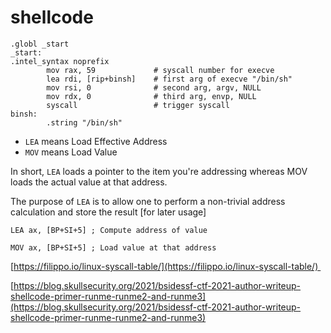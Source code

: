 # shellcode
```text-plain
.globl _start
_start:
.intel_syntax noprefix
        mov rax, 59				# syscall number for execve
        lea rdi, [rip+binsh]	# first arg of execve "/bin/sh"
        mov rsi, 0				# second arg, argv, NULL
        mov rdx, 0				# third arg, envp, NULL
        syscall					# trigger syscall
binsh:
        .string "/bin/sh" 
```

*   `LEA` means Load Effective Address
*   `MOV` means Load Value

In short, `LEA` loads a pointer to the item you're addressing whereas MOV loads the actual value at that address.

The purpose of `LEA` is to allow one to perform a non-trivial address calculation and store the result \[for later usage\]

```text-plain
LEA ax, [BP+SI+5] ; Compute address of value

MOV ax, [BP+SI+5] ; Load value at that address
```

[https://filippo.io/linux-syscall-table/](https://filippo.io/linux-syscall-table/) 

[https://blog.skullsecurity.org/2021/bsidessf-ctf-2021-author-writeup-shellcode-primer-runme-runme2-and-runme3](https://blog.skullsecurity.org/2021/bsidessf-ctf-2021-author-writeup-shellcode-primer-runme-runme2-and-runme3)